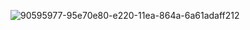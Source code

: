 ![90595977-95e70e80-e220-11ea-864a-6a61adaff212](https://github.com/user-attachments/assets/55412106-e984-4fe1-aa8b-b295a16a16b1)
